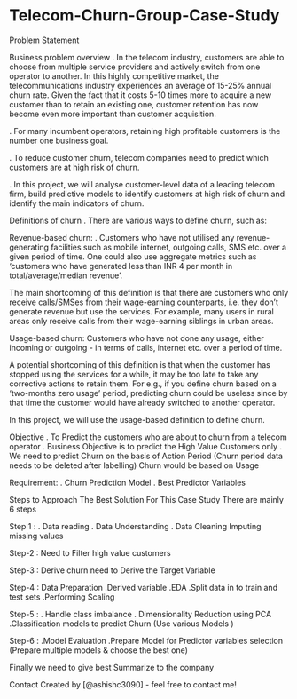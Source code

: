# Telecom-Churn-Group-Case-Study

Problem Statement

Business problem overview
. In the telecom industry, customers are able to choose from multiple service providers and actively switch from one operator to another. In this highly competitive market, the telecommunications industry experiences an average of 15-25% annual churn rate. Given the fact that it costs 5-10 times more to acquire a new customer than to retain an existing one, customer retention has now become even more important than customer acquisition.

. For many incumbent operators, retaining high profitable customers is the number one business goal.

. To reduce customer churn, telecom companies need to predict which customers are at high risk of churn.

. In this project, we will analyse customer-level data of a leading telecom firm, build predictive models to identify customers at high risk of churn and identify the main indicators of churn.

Definitions of churn
. There are various ways to define churn, such as:

Revenue-based churn:
. Customers who have not utilised any revenue-generating facilities such as mobile internet, outgoing calls, SMS etc. over a given period of time. One could also use aggregate metrics such as ‘customers who have generated less than INR 4 per month in total/average/median revenue’.

The main shortcoming of this definition is that there are customers who only receive calls/SMSes from their wage-earning counterparts, i.e. they don’t generate revenue but use the services. For example, many users in rural areas only receive calls from their wage-earning siblings in urban areas.

Usage-based churn:
Customers who have not done any usage, either incoming or outgoing - in terms of calls, internet etc. over a period of time.

A potential shortcoming of this definition is that when the customer has stopped using the services for a while, it may be too late to take any corrective actions to retain them. For e.g., if you define churn based on a ‘two-months zero usage’ period, predicting churn could be useless since by that time the customer would have already switched to another operator.

In this project, we will use the usage-based definition to define churn.

Objective
. To Predict the customers who are about to churn from a telecom operator . Business Objective is to predict the High Value Customers only . We need to predict Churn on the basis of Action Period (Churn period data needs to be deleted after labelling) Churn would be based on Usage

Requirement:
. Churn Prediction Model . Best Predictor Variables

Steps to Approach The Best Solution For This Case Study
There are mainly 6 steps

Step 1 :
. Data reading . Data Understanding . Data Cleaning Imputing missing values

Step-2 :
Need to Filter high value customers

Step-3 :
Derive churn need to Derive the Target Variable

Step-4 :
Data Preparation .Derived variable .EDA .Split data in to train and test sets .Performing Scaling

Step-5 :
. Handle class imbalance . Dimensionality Reduction using PCA .Classification models to predict Churn (Use various Models )

Step-6 :
.Model Evaluation .Prepare Model for Predictor variables selection (Prepare multiple models & choose the best one)

Finally we need to give best Summarize to the company


Contact
Created by [@ashishc3090] - feel free to contact me!
